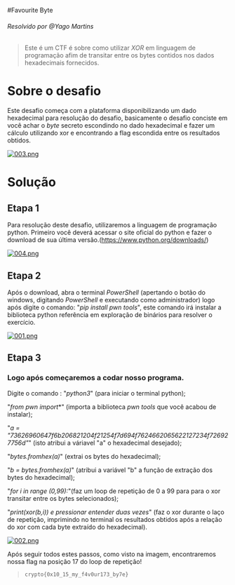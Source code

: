 
#Favourite Byte
###### Resolvido por @Yago Martins
> Este é um CTF é sobre como utilizar *XOR* em linguagem de programação afim de transitar entre os bytes contidos nos dados hexadecimais fornecidos.
# Sobre o desafio

Este desafio começa com a plataforma disponibilizando um dado hexadecimal para resolução do desafio, basicamente o desafio conciste em você achar o *byte* secreto escondindo no dado hexadecimal e fazer um cálculo utilizando xor e encontrando a flag escondida entre os resultados obtidos.

[![003.png](https://i.postimg.cc/0NbVfnVS/003.png)](https://postimg.cc/Y4BN26K2)


# Solução

## Etapa 1

Para resolução deste desafio, utilizaremos a linguagem de programação python. Primeiro você deverá acessar o site oficial do python e fazer o download de sua última versão.(https://www.python.org/downloads/)

[![004.png](https://i.postimg.cc/3RhDRJ0w/004.png)](https://postimg.cc/DWCzphgV)

## Etapa 2

Após o download, abra o terminal *PowerShell* (apertando o botão do windows, digitando *PowerShell* e executando como administrador) logo após digite o comando: "*pip install pwn tools*", este comando irá instalar a biblioteca python referência em exploração de binários para resolver o exercício.

[![001.png](https://i.postimg.cc/rwcmxYFh/001.png)](https://postimg.cc/6yjtNcZR)

## Etapa 3

### Logo após começaremos a codar nosso programa.

Digite o comando : "*python3*" (para iniciar o terminal python); 

"*from pwn import**" (importa a biblioteca *pwn tools* que você acabou de instalar);

"*a = "73626960647f6b206821204f21254f7d694f7624662065622127234f726927756d"*" (isto atribui a váriavel "a" o hexadecimal desejado);

"*bytes.fromhex(a)*" (extrai os bytes do hexadecimal);

"*b = bytes.fromhex(a)*" (atribui a variável "b" a função de extração dos bytes do hexadecimal);

"*for i in range (0,99):*"(faz um loop de repetição de 0 a 99 para para o xor transitar entre os bytes selecionados);

"*print(xor(b,i)) e pressionar entender duas vezes*" (faz o xor durante o laço de repetição, imprimindo no terminal os resultados obtidos após a relação do xor com cada byte extraído do hexadecimal). 

[![002.png](https://i.postimg.cc/ZK0zWGNP/002.png)](https://postimg.cc/Tp84SHCh)

Após seguir todos estes passos, como visto na imagem, encontraremos nossa flag na posição 17 do loop de repetição!

>`crypto{0x10_15_my_f4v0ur173_by7e}`
 
